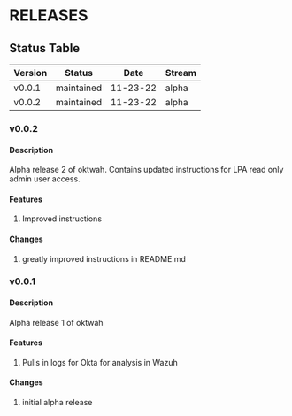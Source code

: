 # RELEASES

## Status Table

| Version | Status | Date | Stream |
|---------|--------|------|--------|
| v0.0.1  | maintained | 11-23-22 | alpha |
| v0.0.2  | maintained | 11-23-22 | alpha |

### v0.0.2

#### Description

Alpha release 2 of oktwah. Contains updated instructions for LPA read only admin user access.

#### Features

1. Improved instructions

#### Changes

1. greatly improved instructions in README.md

### v0.0.1

#### Description

Alpha release 1 of oktwah

#### Features

1. Pulls in logs for Okta for analysis in Wazuh

#### Changes

1. initial alpha release